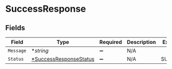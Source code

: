 # SuccessResponse


## Fields

| Field                                                                  | Type                                                                   | Required                                                               | Description                                                            | Example                                                                |
| ---------------------------------------------------------------------- | ---------------------------------------------------------------------- | ---------------------------------------------------------------------- | ---------------------------------------------------------------------- | ---------------------------------------------------------------------- |
| `Message`                                                              | **string*                                                              | :heavy_minus_sign:                                                     | N/A                                                                    |                                                                        |
| `Status`                                                               | [*SuccessResponseStatus](../../models/shared/successresponsestatus.md) | :heavy_minus_sign:                                                     | N/A                                                                    | SUCCESS                                                                |